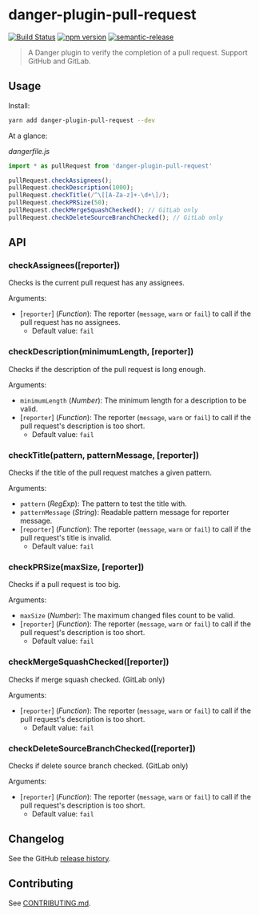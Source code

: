# danger-plugin-pull-request

[![Build Status](https://travis-ci.org/rizalibnu/danger-plugin-pull-request.svg?branch=master)](https://travis-ci.org/rizalibnu/danger-plugin-pull-request)
[![npm version](https://badge.fury.io/js/danger-plugin-pull-request.svg)](https://badge.fury.io/js/danger-plugin-pull-request)
[![semantic-release](https://img.shields.io/badge/%20%20%F0%9F%93%A6%F0%9F%9A%80-semantic--release-e10079.svg)](https://github.com/semantic-release/semantic-release)

> A Danger plugin to verify the completion of a pull request. Support GitHub and GitLab.

## Usage

Install:

```sh
yarn add danger-plugin-pull-request --dev
```

At a glance:

_dangerfile.js_
```js
import * as pullRequest from 'danger-plugin-pull-request'

pullRequest.checkAssignees();
pullRequest.checkDescription(1000);
pullRequest.checkTitle(/^\[[A-Za-z]+-\d+\]/);
pullRequest.checkPRSize(50);
pullRequest.checkMergeSquashChecked(); // GitLab only
pullRequest.checkDeleteSourceBranchChecked(); // GitLab only
```

## API

### checkAssignees([reporter])
Checks is the current pull request has any assignees.

Arguments:

- [`reporter`] (_Function_): The reporter (`message`, `warn` or `fail`) to call if the pull request has no assignees.
  - Default value: `fail`

### checkDescription(minimumLength, [reporter])
Checks if the description of the pull request is long enough.

Arguments:

- `minimumLength` (_Number_): The minimum length for a description to be valid.
- [`reporter`] (_Function_): The reporter (`message`, `warn` or `fail`) to call if the pull request's description is too short.
  - Default value: `fail`

### checkTitle(pattern, patternMessage, [reporter])
Checks if the title of the pull request matches a given pattern.

Arguments:

- `pattern` (_RegExp_): The pattern to test the title with.
- `patternMessage` (_String_): Readable pattern message for reporter message.
- [`reporter`] (_Function_): The reporter (`message`, `warn` or `fail`) to call if the pull request's title is invalid.
  - Default value: `fail`

### checkPRSize(maxSize, [reporter])
Checks if a pull request is too big.

Arguments:

- `maxSize` (_Number_): The maximum changed files count to be valid.
- [`reporter`] (_Function_): The reporter (`message`, `warn` or `fail`) to call if the pull request's description is too short.
  - Default value: `fail`

### checkMergeSquashChecked([reporter])
Checks if merge squash checked. (GitLab only)

Arguments:

- [`reporter`] (_Function_): The reporter (`message`, `warn` or `fail`) to call if the pull request's description is too short.
  - Default value: `fail`

### checkDeleteSourceBranchChecked([reporter])
Checks if delete source branch checked. (GitLab only)

Arguments:

- [`reporter`] (_Function_): The reporter (`message`, `warn` or `fail`) to call if the pull request's description is too short.
  - Default value: `fail`

## Changelog

See the GitHub [release history](https://github.com/rizalibnu/danger-plugin-pull-request/releases).

## Contributing

See [CONTRIBUTING.md](CONTRIBUTING.md).
